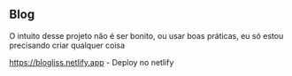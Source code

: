 ## Blog

O intuito desse projeto não é ser bonito, ou usar boas práticas, eu só estou precisando criar qualquer coisa

https://blogliss.netlify.app - Deploy no netlify